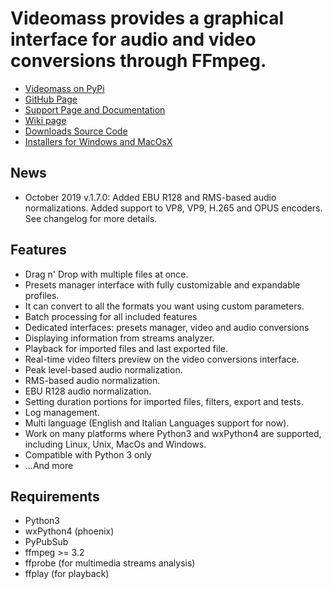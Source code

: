 # **Videomass** provides a graphical interface for audio and video conversions through FFmpeg.   

* [Videomass on PyPi](https://pypi.org/project/videomass/)
* [GitHub Page](https://github.com/jeanslack/Videomass)
* [Support Page and Documentation](http://jeanslack.github.io/Videomass)
* [Wiki page](https://github.com/jeanslack/Videomass/wiki)
* [Downloads Source Code](https://github.com/jeanslack/Videomass/releases)
* [Installers for Windows and MacOsX](https://sourceforge.net/projects/videomass2/)

## News

- October 2019 v.1.7.0: Added EBU R128 and RMS-based audio normalizations. 
  Added support to VP8, VP9, H.265 and OPUS encoders. See changelog for 
  more details.

## Features

- Drag n' Drop with multiple files at once.
- Presets manager interface with fully customizable and expandable profiles.
- It can convert to all the formats you want using custom parameters.
- Batch processing for all included features
- Dedicated interfaces: presets manager, video and audio conversions
- Displaying information from streams analyzer.
- Playback for imported files and last exported file.
- Real-time video filters preview on the video conversions interface.
- Peak level-based audio normalization.
- RMS-based audio normalization.
- EBU R128 audio normalization.
- Setting duration portions for imported files, filters, export and tests.
- Log management.
- Multi language (English and Italian Languages support for now).
- Work on many platforms where Python3 and wxPython4 are supported, 
  including Linux, Unix, MacOs and Windows.
- Compatible with Python 3 only
- ...And more

## Requirements
   
- Python3     
- wxPython4 (phoenix) 
- PyPubSub  
- ffmpeg >= 3.2   
- ffprobe (for multimedia streams analysis)  
- ffplay (for playback)   

